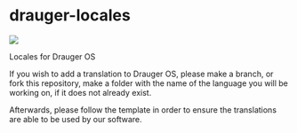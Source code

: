 # drauger-locales

<a href='https://jenkins.draugeros.org/job/drauger-locales/'><img src=' http://jenkins.draugeros.org/buildStatus/icon?job=drauger-locales'></a>

Locales for Drauger OS

If you wish to add a translation to Drauger OS, please make a branch, or fork this repository, make a folder with the name of the language you will be working on, if it does not already exist.

Afterwards, please follow the template in order to ensure the translations are able to be used by our software.
